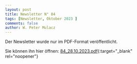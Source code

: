 ```yaml
---
layout: post
title: Newsletter N° 84
tags: [Newsletter, Oktober 2023 ]
comments: false
author: W. Peter Mulacz
---
```


Der Newsletter wurde nur im PDF-Format veröffentlicht.

Sie können ihn hier öffnen: [84_28.10.2023.pdf](../assets/pdf/84_28.10.2023.pdf){:target="_blank" rel="noopener"}